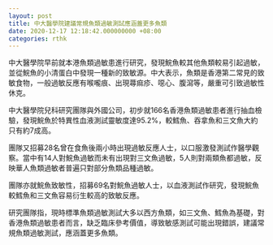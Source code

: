 ```yaml
---
layout: post
title: 中大醫學院建議常規魚類過敏測試應涵蓋更多魚類
date: 2020-12-17 12:18:42.000000000 +08:00
categories: rthk
---
```


中大醫學院早前就本港魚類過敏患進行研究，發現鯇魚較其他魚類較易引起過敏，並從鯇魚的小清蛋白中發現一種新的致敏源。中大表示，魚類是香港第二常見的致敏食物，一般過敏反應有喉嚨痕、出現蕁痲疹、噁心、腹瀉等，嚴重可引致過敏性休克。

中大醫學院兒科研究團隊與外國公司，初步就166名香港魚類過敏患者進行抽血檢驗，發現鯇魚於特異性血液測試靈敏度達95.2%，較鱈魚、吞拿魚和三文魚大約只有約7成高。

團隊又招募28名曾在食魚後兩小時出現過敏反應人士，以口服激發測試作醫學觀察。當中有14人對鯇魚過敏而未有出現對三文魚過敏，5人則對兩類魚都過敏，反映華人魚類過敏者普遍只對部分魚類品種過敏。

團隊亦就鯇魚致敏性，招募69名對鯇魚過敏人士，以血液測試作研究，發現鯇魚較鱈魚和三文魚容易衍生較高的致敏反應。

研究團隊指，現時標準魚類過敏測試大多以西方魚類，如三文魚、鱈魚為基礎，對香港魚類過敏患者而言，缺乏臨床參考價值，導致敏感測試可能出現錯誤，建議常規魚類過敏測試，應涵蓋更多魚類。
